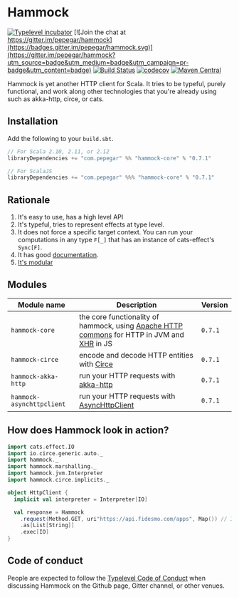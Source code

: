 # Hammock

[![Typelevel incubator](https://img.shields.io/badge/typelevel-incubator-F51C2B.svg)](http://typelevel.org/projects)
[![Join the chat at https://gitter.im/pepegar/hammock](https://badges.gitter.im/pepegar/hammock.svg)](https://gitter.im/pepegar/hammock?utm_source=badge&utm_medium=badge&utm_campaign=pr-badge&utm_content=badge)
[![Build Status](https://travis-ci.org/pepegar/hammock.svg?branch=master)](https://travis-ci.org/pepegar/hammock)
[![codecov](https://codecov.io/gh/pepegar/hammock/branch/master/graph/badge.svg)](https://codecov.io/gh/pepegar/hammock)
[![Maven Central](https://img.shields.io/maven-central/v/com.pepegar/hammock-core_2.12.svg)]()

Hammock is yet another HTTP client for Scala.  It tries to be typeful,
purely functional, and work along other technologies that you're
already using such as akka-http, circe, or cats.

## Installation

Add the following to your `build.sbt`.

```scala
// For Scala 2.10, 2.11, or 2.12
libraryDependencies += "com.pepegar" %% "hammock-core" % "0.7.1"

// For ScalaJS
libraryDependencies += "com.pepegar" %%% "hammock-core" % "0.7.1"
```


## Rationale

1. It's easy to use, has a high level API
2. It's typeful, tries to represent effects at type level.
3. It does not force a specific target context. You can run your computations in any type `F[_]` that has an instance of cats-effect's `Sync[F]`.
4. It has good [documentation][docs].
5. [It's modular](#modules)

[httpcommons]: http://hc.apache.org/
[xhr]: https://developer.mozilla.org/en-US/docs/Web/API/XMLHttpRequest
[docs]: http://pepegar.com/hammock
[circe]: http://circe.io
[akka-http]: https://doc.akka.io/docs/akka-http/current/scala/http/
[async-http-client]: https://github.com/asynchttpclient/async-http-client


## Modules

| Module name          | Description                                | Version |
| -------------------- | ------------------------------------------ | ------- |
| `hammock-core`      | the core functionality of hammock, using [Apache HTTP commons][httpcommons] for HTTP in JVM and [XHR][xhr] in JS | `0.7.1` |
| `hammock-circe`      | encode and decode HTTP entities with [Circe][circe] | `0.7.1` |
| `hammock-akka-http`  | run your HTTP requests with [akka-http][akka-http] | `0.7.1` |
| `hammock-asynchttpclient`  | run your HTTP requests with [AsyncHttpClient][async-http-client] | `0.7.1` |


## How does Hammock look in action?

```scala
import cats.effect.IO
import io.circe.generic.auto._
import hammock._
import hammock.marshalling._
import hammock.jvm.Interpreter
import hammock.circe.implicits._

object HttpClient {
  implicit val interpreter = Interpreter[IO]

  val response = Hammock
    .request(Method.GET, uri"https://api.fidesmo.com/apps", Map()) // In the `request` method, you describe your HTTP request
    .as[List[String]]
    .exec[IO]
}
```

## Code of conduct

People are expected to follow the [Typelevel Code of Conduct](http://typelevel.org/conduct.html) when discussing Hammock on the Github page, Gitter channel, or other venues.
